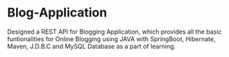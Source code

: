 # Blog-Application
 Designed a REST API for Blogging Application, which provides all the basic funtionalities for Online Blogging using JAVA with SpringBoot, Hibernate, Maven, J.D.B.C and MySQL Database as a part of learning.
